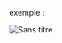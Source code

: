 exemple :

![Sans titre](https://github.com/fk-crafter/app-ideas/assets/127132293/bf1e572c-c117-47b9-9371-dd8c65e957ad)
